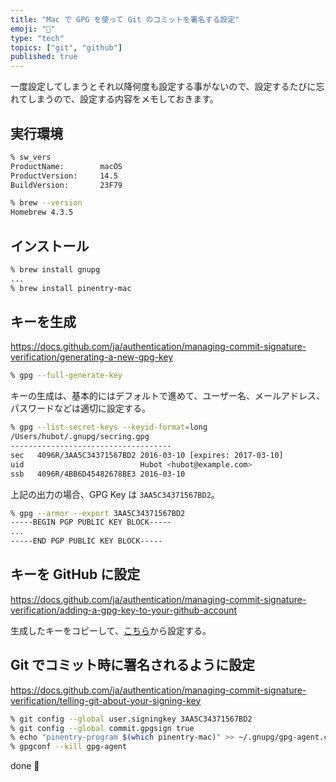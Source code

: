 ```yaml
---
title: "Mac で GPG を使って Git のコミットを署名する設定"
emoji: "💨"
type: "tech"
topics: ["git", "github"]
published: true
---
```


一度設定してしまうとそれ以降何度も設定する事がないので、設定するたびに忘れてしまうので、設定する内容をメモしておきます。

## 実行環境

```sh
% sw_vers                                              
ProductName:		macOS
ProductVersion:		14.5
BuildVersion:		23F79

% brew --version
Homebrew 4.3.5
```

## インストール

```sh
% brew install gnupg
...
% brew install pinentry-mac
```

## キーを生成

https://docs.github.com/ja/authentication/managing-commit-signature-verification/generating-a-new-gpg-key

```sh
% gpg --full-generate-key
```

キーの生成は、基本的にはデフォルトで進めて、ユーザー名、メールアドレス、パスワードなどは適切に設定する。

```sh
% gpg --list-secret-keys --keyid-format=long
/Users/hubot/.gnupg/secring.gpg
------------------------------------
sec   4096R/3AA5C34371567BD2 2016-03-10 [expires: 2017-03-10]
uid                          Hubot <hubot@example.com>
ssb   4096R/4BB6D45482678BE3 2016-03-10
```

上記の出力の場合、GPG Key は `3AA5C34371567BD2`。

```sh
% gpg --armor --export 3AA5C34371567BD2
-----BEGIN PGP PUBLIC KEY BLOCK-----
...
-----END PGP PUBLIC KEY BLOCK-----
```

## キーを GitHub に設定

https://docs.github.com/ja/authentication/managing-commit-signature-verification/adding-a-gpg-key-to-your-github-account

生成したキーをコピーして、[こちら](https://github.com/settings/keys)から設定する。

## Git でコミット時に署名されるように設定

https://docs.github.com/ja/authentication/managing-commit-signature-verification/telling-git-about-your-signing-key

```sh
% git config --global user.signingkey 3AA5C34371567BD2
% git config --global commit.gpgsign true
% echo "pinentry-program $(which pinentry-mac)" >> ~/.gnupg/gpg-agent.conf
% gpgconf --kill gpg-agent
```

done 🙌
